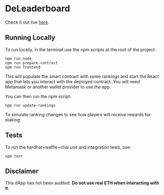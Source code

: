 # DeLeaderboard

Check it out live [here](https://master.d3g1nzgxr2hsak.amplifyapp.com/).

## Running Locally

To run locally, in the terminal use the npm scripts at the root of the project:

```shell
npm run node
npm run prepare-contract
npm run frontend
```

This will populate the smart contract with some rankings and start the React app that lets you interact with the
deployed contract. You will need Metamask or another wallet provider to use the app.

You can then run the npm script:

```shell
npm run update-rankings
```

To simulate ranking changes to see how players will receive rewards for staking.

## Tests

To run the hardhat+waffle+chai unit and integration tests, use:

```shell
npm test
```

## Disclaimer

This dApp has not been audited. **Do not use real ETH when interacting with it.**